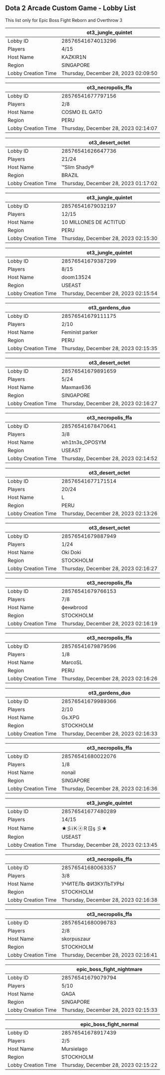 ## Dota 2 Arcade Custom Game - Lobby List

This list only for Epic Boss Fight Reborn and Overthrow 3

|  | ot3_jungle_quintet |
| ------ | ------ |
| Lobby ID | 28576541674013296 |
| Players | 4/15 |
| Host Name | KAZKIR1N |
| Region | SINGAPORE |
| Lobby Creation Time | Thursday, December 28, 2023 02:09:50 |


|  | ot3_necropolis_ffa |
| ------ | ------ |
| Lobby ID | 28576541677797156 |
| Players | 2/8 |
| Host Name | COSMO EL GATO |
| Region | PERU |
| Lobby Creation Time | Thursday, December 28, 2023 02:14:07 |


|  | ot3_desert_octet |
| ------ | ------ |
| Lobby ID | 28576541626647736 |
| Players | 21/24 |
| Host Name | ™Slim Shady® |
| Region | BRAZIL |
| Lobby Creation Time | Thursday, December 28, 2023 01:17:02 |


|  | ot3_jungle_quintet |
| ------ | ------ |
| Lobby ID | 28576541679032197 |
| Players | 12/15 |
| Host Name | 10 MILLONES DE ACTITUD |
| Region | PERU |
| Lobby Creation Time | Thursday, December 28, 2023 02:15:30 |


|  | ot3_jungle_quintet |
| ------ | ------ |
| Lobby ID | 28576541679387299 |
| Players | 8/15 |
| Host Name | doom13524 |
| Region | USEAST |
| Lobby Creation Time | Thursday, December 28, 2023 02:15:54 |


|  | ot3_gardens_duo |
| ------ | ------ |
| Lobby ID | 28576541679111175 |
| Players | 2/10 |
| Host Name | Feminist parker |
| Region | PERU |
| Lobby Creation Time | Thursday, December 28, 2023 02:15:35 |


|  | ot3_desert_octet |
| ------ | ------ |
| Lobby ID | 28576541679891659 |
| Players | 5/24 |
| Host Name | Maxmax636 |
| Region | SINGAPORE |
| Lobby Creation Time | Thursday, December 28, 2023 02:16:27 |


|  | ot3_necropolis_ffa |
| ------ | ------ |
| Lobby ID | 28576541678470641 |
| Players | 3/8 |
| Host Name | wh1tn3s_OPOSYM |
| Region | USEAST |
| Lobby Creation Time | Thursday, December 28, 2023 02:14:52 |


|  | ot3_desert_octet |
| ------ | ------ |
| Lobby ID | 28576541677171514 |
| Players | 20/24 |
| Host Name | L |
| Region | PERU |
| Lobby Creation Time | Thursday, December 28, 2023 02:13:26 |


|  | ot3_desert_octet |
| ------ | ------ |
| Lobby ID | 28576541679887949 |
| Players | 1/24 |
| Host Name | Oki Doki |
| Region | STOCKHOLM |
| Lobby Creation Time | Thursday, December 28, 2023 02:16:27 |


|  | ot3_necropolis_ffa |
| ------ | ------ |
| Lobby ID | 28576541679766153 |
| Players | 7/8 |
| Host Name | фениbrood |
| Region | STOCKHOLM |
| Lobby Creation Time | Thursday, December 28, 2023 02:16:19 |


|  | ot3_necropolis_ffa |
| ------ | ------ |
| Lobby ID | 28576541679879596 |
| Players | 1/8 |
| Host Name | MarcoSL |115 |
| Region | PERU |
| Lobby Creation Time | Thursday, December 28, 2023 02:16:26 |


|  | ot3_gardens_duo |
| ------ | ------ |
| Lobby ID | 28576541679989366 |
| Players | 2/10 |
| Host Name | Gs.XPG |
| Region | STOCKHOLM |
| Lobby Creation Time | Thursday, December 28, 2023 02:16:33 |


|  | ot3_necropolis_ffa |
| ------ | ------ |
| Lobby ID | 28576541680022076 |
| Players | 1/8 |
| Host Name | nonail |
| Region | SINGAPORE |
| Lobby Creation Time | Thursday, December 28, 2023 02:16:36 |


|  | ot3_jungle_quintet |
| ------ | ------ |
| Lobby ID | 28576541677480289 |
| Players | 14/15 |
| Host Name | ★彡iＫⓐＲㄖş 彡★ |
| Region | USEAST |
| Lobby Creation Time | Thursday, December 28, 2023 02:13:45 |


|  | ot3_necropolis_ffa |
| ------ | ------ |
| Lobby ID | 28576541680063357 |
| Players | 3/8 |
| Host Name | УЧИТЕЛЬ ФИЗКУЛЬТУРЫ |
| Region | STOCKHOLM |
| Lobby Creation Time | Thursday, December 28, 2023 02:16:38 |


|  | ot3_necropolis_ffa |
| ------ | ------ |
| Lobby ID | 28576541680096783 |
| Players | 2/8 |
| Host Name | skorpuszaur |
| Region | STOCKHOLM |
| Lobby Creation Time | Thursday, December 28, 2023 02:16:41 |


|  | epic_boss_fight_nightmare |
| ------ | ------ |
| Lobby ID | 28576541679079794 |
| Players | 5/10 |
| Host Name | GAGA |
| Region | SINGAPORE |
| Lobby Creation Time | Thursday, December 28, 2023 02:15:33 |


|  | epic_boss_fight_normal |
| ------ | ------ |
| Lobby ID | 28576541678917439 |
| Players | 2/5 |
| Host Name | Mursielago |
| Region | STOCKHOLM |
| Lobby Creation Time | Thursday, December 28, 2023 02:15:22 |


